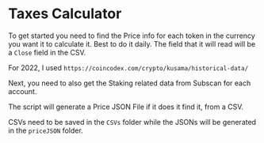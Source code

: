 # Taxes Calculator

To get started you need to find the Price info for each token in the currency you want it to calculate it. Best to do it daily. The field that it will read will be a `Close` field in the CSV.

For 2022, I used `https://coincodex.com/crypto/kusama/historical-data/`

Next, you need to also get the Staking related data from Subscan for each account.

The script will generate a Price JSON File if it does it find it, from a CSV.

CSVs need to be saved in the `CSVs` folder while the JSONs will be generated in the `priceJSON` folder.
